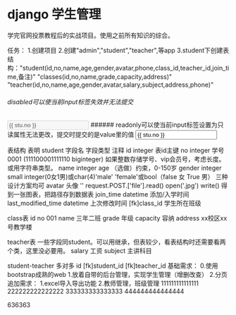 django 学生管理
=======
学完官网投票教程后的实战项目。使用之前所有知识的综合。

任务：
1.创建项目
2.创建"admin","student","teacher",等app
3.student下创建表结构："student(id,no,name,age,gender,avatar,phone,class_id,teacher_id,join_time,备注)" "classes(id,no,name,grade,capacity,address)" "teacher(id,no,name,age,gender,avatar,salary,subject,address,phone)"


###### disabled可以使当前input标签失效并无法提交 
<input type="text" class="form-control" name="no"  value="{{ stu.no }}" disabled>
###### readonly可以使当前input标签设置为只读属性无法更改，提交时提交的是value里的值
<input type="text" class="form-control" name="no"  value="{{ stu.no }}" readonly>



表结构
表明 student
字段名     字段类型        注释
id          integer         表id主键
no          integer         学号          0001            (111100001111110 biginteger)    如果整数存储学号、vip会员号，考虑长度。或用字符串类型。
name        integer
age                                             （选做）约束，0-150岁
gender      integer                             small integer(0女1男)或char(4)'male' 'female'或bool（false 女 True 男） 三种设计方案均可
avatar                      头像      ''  request.POST.['file'].read() open('.jpg') write() 得到一张图表，把路径存到数据表
join_time   datetime        添加/入学时间
last_modified_time  datetime        上次修改时间
[fk]class_id        学生所在班级

class表
id
no   001
name     三年二班
grade  年级
capacity    容纳
address  xx校区xx号教学楼


teacher表
一些字段同student。可以用继承，但表较少，看表结构时还需要看两个类，这里没必要用。
salary  工资
subject     主讲科目

student-teacher   多对多
id
[fk]student_id
[fk]teacher_id
基础需求：
0.使用bootstrap成熟的web
1.放着自带的后台管理，实现学生管理（增删改查）
2.分页
追加需求：
1.excel导入导出功能
2.教师管理，班级管理
111111111111111
222222222222222
333333333333333
444444444444444

636363